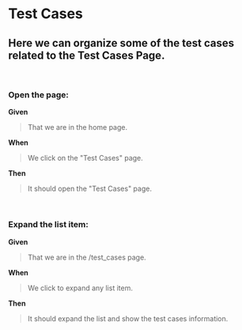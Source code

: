 # Test Cases

## Here we can organize some of the test cases related to the Test Cases Page.

</br>

### Open the page:

**Given**

> That we are in the home page.

**When**

> We click on the "Test Cases" page.

**Then**

> It should open the "Test Cases" page.

</br>

### Expand the list item:

**Given**

> That we are in the /test_cases page.

**When**

> We click to expand any list item.

**Then**

> It should expand the list and show the test cases information.

</br>
